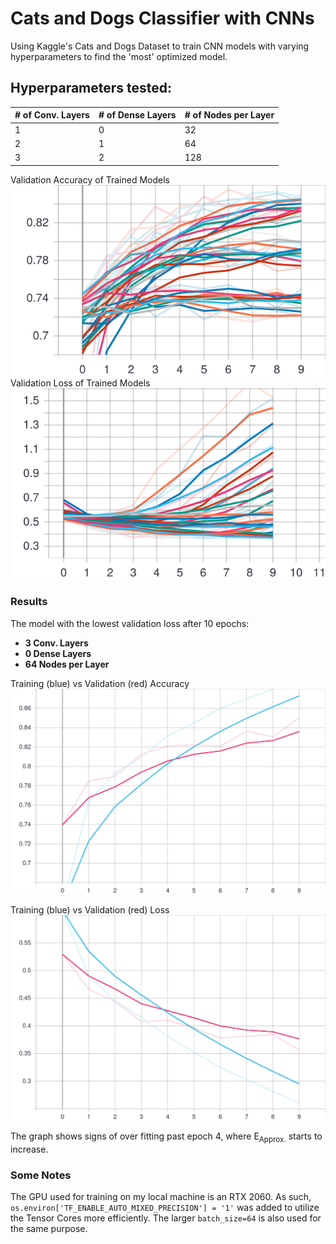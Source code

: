 # Cats and Dogs Classifier with CNNs 
Using Kaggle's Cats and Dogs Dataset to train CNN models with varying hyperparameters to find the 'most' optimized model.


## Hyperparameters tested:

| # of Conv. Layers | # of Dense Layers | # of Nodes per Layer |
| :--- |:---| :---|
| 1 | 0 |  32 |
| 2 | 1 |  64 |
| 3 | 2 |  128 |

Validation Accuracy of Trained Models
<img src="./valAccuracy_graph.svg">
Validation Loss of Trained Models
<img src="./valLoss_graph.svg">


### Results

The model with the lowest validation loss after 10 epochs:
* **3 Conv. Layers**
* **0 Dense Layers**
* **64 Nodes per Layer**

Training (blue) vs Validation (red) Accuracy 
<img src="./3.0.64Acc.svg">

Training (blue) vs Validation (red) Loss 
<img src="./3.0.64Loss.svg">

The graph shows signs of over fitting past epoch 4, where E<sub>Approx.</sub> starts to increase.

### Some Notes

The GPU used for training on my local machine is an RTX 2060. As such, `os.environ['TF_ENABLE_AUTO_MIXED_PRECISION'] = '1'` was added to utilize the Tensor Cores more efficiently. The larger `batch_size=64` is also used for the same purpose. 

